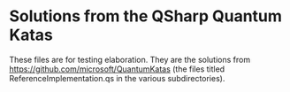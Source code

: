 # Solutions from the QSharp Quantum Katas

These files are for testing elaboration. They are the solutions from https://github.com/microsoft/QuantumKatas (the files titled ReferenceImplementation.qs in the various subdirectories).
